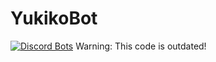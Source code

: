# YukikoBot
[![Discord Bots](https://discordbots.org/api/widget/447493600167591936.svg)](https://discordbots.org/bot/447493600167591936)
Warning: This code is outdated!
